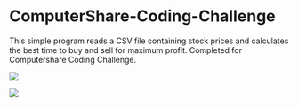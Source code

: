 # ComputerShare-Coding-Challenge

This simple program reads a CSV file containing stock prices and calculates the best time to buy and sell for maximum profit. Completed for Computershare Coding Challenge.

![](https://i.gyazo.com/f244b7e8c4a882c23bc5d0e3248a283a.png)


![](https://i.gyazo.com/8e7b1c703156c7b432a6f9f7a8be4012.png)
